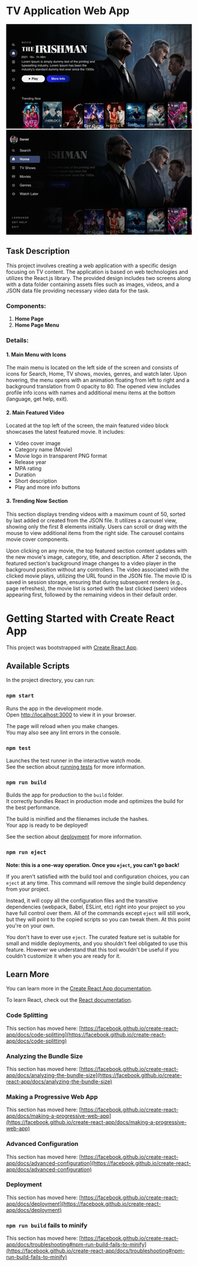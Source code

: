 # TV Application Web App

![page](./src/assets/MainHomepageScreen.png)
![page](/src/assets/Open.png)

## Task Description

This project involves creating a web application with a specific design focusing on TV content. The application is based on web technologies and utilizes the React.js library. The provided design includes two screens along with a data folder containing assets files such as images, videos, and a JSON data file providing necessary video data for the task.

### Components:

1. **Home Page**
2. **Home Page Menu**

### Details:

#### 1. Main Menu with Icons

The main menu is located on the left side of the screen and consists of icons for Search, Home, TV shows, movies, genres, and watch later. Upon hovering, the menu opens with an animation floating from left to right and a background translation from 0 opacity to 80. The opened view includes profile info icons with names and additional menu items at the bottom (language, get help, exit).

#### 2. Main Featured Video

Located at the top left of the screen, the main featured video block showcases the latest featured movie. It includes:

- Video cover image
- Category name (Movie)
- Movie logo in transparent PNG format
- Release year
- MPA rating
- Duration
- Short description
- Play and more info buttons

#### 3. Trending Now Section

This section displays trending videos with a maximum count of 50, sorted by last added or created from the JSON file. It utilizes a carousel view, showing only the first 8 elements initially. Users can scroll or drag with the mouse to view additional items from the right side. The carousel contains movie cover components.

Upon clicking on any movie, the top featured section content updates with the new movie's image, category, title, and description. After 2 seconds, the featured section's background image changes to a video player in the background position without any controllers. The video associated with the clicked movie plays, utilizing the URL found in the JSON file. The movie ID is saved in session storage, ensuring that during subsequent renders (e.g., page refreshes), the movie list is sorted with the last clicked (seen) videos appearing first, followed by the remaining videos in their default order.

# Getting Started with Create React App

This project was bootstrapped with [Create React App](https://github.com/facebook/create-react-app).

## Available Scripts

In the project directory, you can run:

### `npm start`

Runs the app in the development mode.\
Open [http://localhost:3000](http://localhost:3000) to view it in your browser.

The page will reload when you make changes.\
You may also see any lint errors in the console.

### `npm test`

Launches the test runner in the interactive watch mode.\
See the section about [running tests](https://facebook.github.io/create-react-app/docs/running-tests) for more information.

### `npm run build`

Builds the app for production to the `build` folder.\
It correctly bundles React in production mode and optimizes the build for the best performance.

The build is minified and the filenames include the hashes.\
Your app is ready to be deployed!

See the section about [deployment](https://facebook.github.io/create-react-app/docs/deployment) for more information.

### `npm run eject`

**Note: this is a one-way operation. Once you `eject`, you can't go back!**

If you aren't satisfied with the build tool and configuration choices, you can `eject` at any time. This command will remove the single build dependency from your project.

Instead, it will copy all the configuration files and the transitive dependencies (webpack, Babel, ESLint, etc) right into your project so you have full control over them. All of the commands except `eject` will still work, but they will point to the copied scripts so you can tweak them. At this point you're on your own.

You don't have to ever use `eject`. The curated feature set is suitable for small and middle deployments, and you shouldn't feel obligated to use this feature. However we understand that this tool wouldn't be useful if you couldn't customize it when you are ready for it.

## Learn More

You can learn more in the [Create React App documentation](https://facebook.github.io/create-react-app/docs/getting-started).

To learn React, check out the [React documentation](https://reactjs.org/).

### Code Splitting

This section has moved here: [https://facebook.github.io/create-react-app/docs/code-splitting](https://facebook.github.io/create-react-app/docs/code-splitting)

### Analyzing the Bundle Size

This section has moved here: [https://facebook.github.io/create-react-app/docs/analyzing-the-bundle-size](https://facebook.github.io/create-react-app/docs/analyzing-the-bundle-size)

### Making a Progressive Web App

This section has moved here: [https://facebook.github.io/create-react-app/docs/making-a-progressive-web-app](https://facebook.github.io/create-react-app/docs/making-a-progressive-web-app)

### Advanced Configuration

This section has moved here: [https://facebook.github.io/create-react-app/docs/advanced-configuration](https://facebook.github.io/create-react-app/docs/advanced-configuration)

### Deployment

This section has moved here: [https://facebook.github.io/create-react-app/docs/deployment](https://facebook.github.io/create-react-app/docs/deployment)

### `npm run build` fails to minify

This section has moved here: [https://facebook.github.io/create-react-app/docs/troubleshooting#npm-run-build-fails-to-minify](https://facebook.github.io/create-react-app/docs/troubleshooting#npm-run-build-fails-to-minify)
